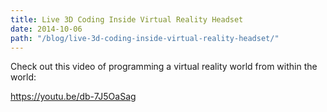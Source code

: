 ```yaml
---
title: Live 3D Coding Inside Virtual Reality Headset
date: 2014-10-06
path: "/blog/live-3d-coding-inside-virtual-reality-headset/"
---
```


Check out this video of programming a virtual reality world from within the world:

https://youtu.be/db-7J5OaSag
